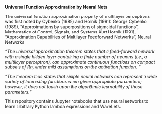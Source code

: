 <b>Universal Function Approximation by Neural Nets</b>

The universal function approximation property of multilayer perceptrons was first noted by Cybenko (1989) and Hornik (1991): George Cybenko (1989),  “Approximations by superpositions of sigmoidal functions”,  Mathematics of Control, Signals, and Systems
Kurt Hornik (1991),  “Approximation Capabilities of Multilayer Feedforward Networks”,  Neural Networks

<i>“The universal approximation theorem states that a feed-forward network with a single hidden layer containing a finite number of neurons (i.e., a multilayer perceptron), can approximate continuous functions on compact subsets of Rn, under mild assumptions on the activation function. “</i>

<i>“The theorem thus states that simple neural networks can represent a wide variety of interesting functions when given appropriate parameters; however, it does not touch upon the algorithmic learnability of those parameters.”</i>

This repository contains Jupyter notebooks that use neural networks to learn arbitrary Python lambda expressions and WaveLets.
